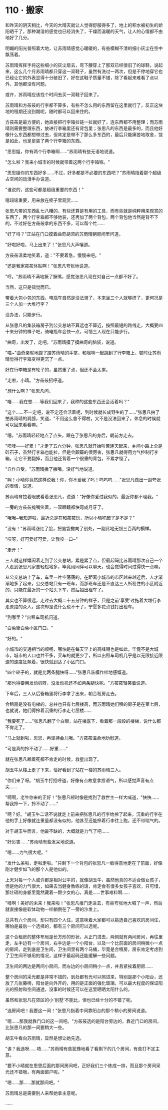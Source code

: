<link rel="stylesheet" href="../styles/text.css" />
<h1>110 · 搬家</h1>

和昨天的阴天相比，今天的大晴天就让人觉得舒服得多了，地上的积水被初生的娇阳晒干了，那种潮湿的感觉也已经消失了，干燥而温暖的天气，让人的心情都不由地好了几分。

明媚的阳光普照着大地，让苏雨晴感觉心暖暖的，有些模糊不清的细小灰尘在空中飘荡着。

苏雨晴挥挥手将这些细小的灰尘扇去，弯下腰穿上了那双已经很旧了的球鞋，说起来，这么几个月苏雨晴都只穿这一双鞋子，虽然有洗过一两次，但是不停地穿它也已经让它的外表显得十分破旧了，好在这鞋子质量不错，除了看起来难看了点以外，其他都没有问题。

或许，苏雨晴应该找个时间去买一双鞋子回来了。

苏雨晴和方莜莜的行李都不算多，有些不怎么用的东西留在这里就行了，反正这块地的租期还没到期呢，随时都可以回来住的。

方莜莜是最方便的，她直接把行李箱拉链一拉就好了，连东西都不用整理；而苏雨晴则需要整理东西，放进行李箱里还有背包里；张思凡的东西是最多的，而且他好像什么东西都想带过去，但肯定是带不了那么多东西的，最后只能痛苦地取舍，饶是如此，也足足装了两个行李箱的东西。

"思思姐，你有两个行李箱啊……"苏雨晴有些无语地说道。

"怎么啦？我来小城市的时候就带着这两个行李箱嘛。"

"思思姐你的东西好多……不过，好多都是不必要的东西吧？"苏雨晴指着那个超级占空间的动漫手办说道。

"谁说的，这些可都是超级重要的东西！"

嗯超级重要，用来放在柜子里观赏……

张思凡带的东西乱七八糟的，有些还算是有用的工具，而有些就是纯粹用来观赏的东西了，两个行李箱都不够他装，还再加了两个背包，两个背包他当然是背不下的，不过好在方莜莜拿的东西不多，可以帮个忙……

"好了吗？"正站在门口摸着曲奇胡须的苏雨晴朝房间里问道。

"好啦好啦，马上出来了！"张思凡大声嚷道。

方莜莜温柔地笑着，道："不要着急，慢慢来吧。"

"还是我家莜莜体贴啊！"张思凡夸张地说道。

"哼。"苏雨晴不满地撅了撅嘴，感觉张思凡现在对自己一点都不好了。

当然，这只是错觉而已。

带着大包小包的东西，电瓶车自然是没法骑了，本来坐三个人就够挤了，更何况是三个人加一大堆行李？

没办法，只能步行。

从张思凡的集装箱房子到公交总站不算远也不算近，按照最短的路线走，大概要四十来分钟的样子吧，骑电瓶车会快一点，可惜三人现在只能步行。

"曲奇，出发了，走吧。"苏雨晴摸了摸曲奇的脑袋，说道。

"喵\~"曲奇亲昵地蹭了蹭苏雨晴的手掌，和咖啡一起跳到了行李箱上，顿时让苏雨晴觉得行李箱变得更沉了一点。

好在行李箱是有轮子的，虽然重了点，但还不会太累。

"走啦，小晴。"方莜莜招呼道。

"想什么啊？"张思凡问。

"唔……我在想……等我们回来了，我种的这些东西还会活着吗？"

"这个……不一定吧，说不定还会活着呢，到时候就长成野生的了……"张思凡拍了拍苏雨晴的肩膀，笑道，"不用这么舍不得啦，又不是没法回来了，休息的时候就可以回来看看嘛。"

"嗯。"苏雨晴轻轻地点了点头，跟在了张思凡的身后，朝前方走去。

"唔哇——好累！"才走了五六分钟，张思凡就开始叫苦连天起来，乡间小路上全是碎石子，虽然行李箱也能拉，但是会颠簸的很厉害，张思凡就得用力气控制行李箱，让它不要翻掉，而且他还背着一个很重的背包，不累才怪了。

"自作自受。"苏雨晴撇了撇嘴，没好气地说道。

"啊！小晴你竟然这样说我！你，你不爱我了吗！呜呜呜……"张思凡做出一副夸张的表情，说道。

苏雨晴耷拉着眼皮看着张思凡，说道："好像你爱过我似的，最近你都不理我。"

一旁的方莜莜掩嘴笑着，一双眼睛都快弯成月牙了。

"哦哦\~我知道啦，最近总是在和莜莜玩，所以小晴吃醋了是不是？"

"没有！"苏雨晴涨红了脸，把脑袋撇向了别处，一副此地无银三百两的模样。

"哎呀，好可爱好可爱，让我咬一口\~"

"走开！"

三人就这样嬉闹着走到了公交总站，累是累了点，但最起码比苏雨晴那次自己一个人走到张思凡家要轻松地多，毕竟用同伴可以聊天，也会觉得时间过得快一点嘛。

从公交总站上了车，车里一片空荡荡的，在距离小城市的市区越来越近后，人才渐渐地多了起来，公交总站只有一班车，而那班车还是不直达三人所租住的小区附近的，只能在最近的一个站头下车，然后招出租车了。

其实也不算很远，走过去大概二十五分钟的样子，只是之前'享受'过拖着大堆行李走原路的众人，这次却是说什么也不干了，宁愿多花点钱打出租车。

"到哪里？"出租车司机问道。

"白兔街白兔小区门口。"

"好的。"

小城市的交通相当的顺畅，哪怕是在每天早上的高峰期也是如此，毕竟不是大城市，城市的人口也并不多，买车的就更少了，所以出租车司机几乎是以无限接近限速的速度狂飙着，很快就到达了小区门口。

"四个轮子的，就是比两条腿快呀……"张思凡装模作样地感慨道。

"那也得要用发动机呀，没发动机还不如两条腿快呢。"方莜莜轻笑着说道。

下车后，三人从后备箱里将行李拿了出来，朝合租房走去。

合租房是没有电梯的，总共也只有七层楼高，而苏雨晴她们租的房子是在第七层，也就说，她们得拎着沉重的行李走七层楼……

"我要死了……"张思凡翻了个白眼，站在楼底下，看着那一段段的楼梯，说什么都不肯走了。

"马上就到啦，思思，再坚持会儿哦。"方莜莜温柔地劝慰道。

"可是真的拎不动了……好重……"

就在张思凡赖着死都不肯走的时候，救星出现了。

胡玉牛从楼上走了下来，恰好看到了站在一楼的苏雨晴三人。

"你们来了呀。"胡玉牛打招呼道，好像有点故意拿捏语气，所以感觉声音有点尖……

"啊啊，老牛你来的正好！"张思凡顿时像是找到了救世主一样大喊道，"快快……帮我拎一下，拎不动了……"

"啊？好。"胡玉牛二话不说就走上前来把张思凡的行李给拎了起来，沉重的行李在他的手上好像就连重量都没有似的，他甚至还能拎着行李往上跑，还不带喘气的。

对于胡玉牛而言，他最不缺的，大概就是力气了吧……

"好厉害……"苏雨晴有些发呆地说道。

"嗯……力气很大呢。"

"发什么呆啦，走啦走啦。"只剩下一个背包的张思凡一脸得意地走在了前面，好像刚才健步如飞的那个人是他似的。

上天对每一个人或许都是相对公平的，就像胡玉牛，虽然他真的不适合做女孩子，但是他的力气很大，如果去当健身教练的话，肯定会有很多女孩子喜欢，只可惜，那壮硕的身躯里竟然藏着一颗少女的心，真是……世事难料啊……

"哇啊！美好的未来！我来啦！"张思凡推门走进去，有些夸张地大喊了一声，然后就直接像是软体动物一样躺倒在了一旁的沙发上。

总共有六个房间，却只有四个人住，这意味着大家都可以挑选自己喜欢的房间住，哪怕是最后一个选择的，都有三个房间可以选呢。

这个合租房的整体布局是长方形的形状，从正门进去，两侧就有两间房间，再往里走，左手边有一个房间，右手边是一个小阳台，以及一个比前面的房间稍微小一点的房间，走到底是卫生间，卫生间里有两个马桶，毕竟是合租房，房东肯定考虑到了卫生间不够用的情况，这样子最起码还能缓解一些问题。

卫生间的两边是两间小房间，而左边的小房间稍小一点，并且紧挨着厨房……

整个房间的采光都是非常不错的，到处都有光可以照进来，特别是那个小阳台，还放了几张藤椅，阳台是向外开的，用的是正面的强化玻璃，可以最大程度的保证阳光的照射和空间通透，没事的时候还可以在这里晒晒太阳什么的。

虽然和张思凡在郊区的小'别墅'不能比，但也已经十分的不错了呢。

"选房间吧！我要这一间！"张思凡指着中间靠阳台的那个稍小的房间说道。

"嗯……那我就靠门口的这一间吧。"方莜莜选的是阳台旁边的，靠近门口的房间，比张思凡的那一间要稍大一些。

胡玉牛看向苏雨晴，显然是想让她先选。

"诶？我选呀……唔……"苏雨晴有些犹豫地看了看剩下的几个房间，有些打不定主意。

"要不小晴就在思思后面的那间房间吧，正好我们三个练成一排，而且那个房间采光还不错哦，有两面窗户呢。"

"嗯……那……那就那间吧。"

苏雨晴总是需要别人来帮她拿主意呢。

……

